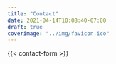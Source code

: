 ```yaml
---
title: "Contact"
date: 2021-04-14T10:08:40-07:00
draft: true
coverimage: "../img/favicon.ico"
---
```


{{< contact-form >}}

